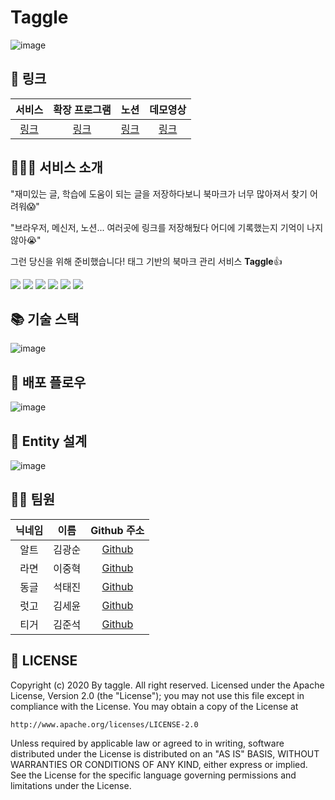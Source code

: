 # Taggle

![image](https://user-images.githubusercontent.com/45934117/94068485-35a04980-fe2a-11ea-8b57-abd9bde30014.png)

## 🔗 링크

|           서비스           |                        확장 프로그램                         |                             노션                             |                      데모영상                       |
| :------------------------: | :----------------------------------------------------------: | :----------------------------------------------------------: | :-------------------------------------------------: |
| [링크](https://taggle.kr/) | [링크](https://chrome.google.com/webstore/detail/taggle/oacdjiemdacpldngplhlklpkeijpjijc) | [링크](https://www.notion.so/1c5ae2274b244dbca8f02746898f8ef9?v=80bd2fd67ace4b11a65342a9acd0e932) | [링크](https://www.youtube.com/watch?v=EuMUMu4TJZ4) |

## 👨‍👨‍👧 서비스 소개

"재미있는 글, 학습에 도움이 되는 글을 저장하다보니 북마크가 너무 많아져서 찾기 어려워😱"

"브라우저, 메신저, 노션... 여러곳에 링크를 저장해뒀다 어디에 기록했는지 기억이 나지않아😭"

그런 당신을 위해 준비했습니다! 태그 기반의 북마크 관리 서비스 **Taggle**👍

<img src="https://user-images.githubusercontent.com/45934117/94047882-a8e79280-fe0d-11ea-8cb7-76200245ea14.png"/>

<img src="https://user-images.githubusercontent.com/45934117/94047951-be5cbc80-fe0d-11ea-8f6d-056e623c294e.png"/>

<img src="https://user-images.githubusercontent.com/45934117/94048292-417e1280-fe0e-11ea-8da7-e3dd311fbfc4.png"/>

<img src="https://user-images.githubusercontent.com/45934117/94048397-6d00fd00-fe0e-11ea-9480-d7cab2f655a6.png"/>

<img src="https://user-images.githubusercontent.com/45934117/94048447-8144fa00-fe0e-11ea-8ff7-d19d42c0a946.png"/>

<img src="https://user-images.githubusercontent.com/20358042/100330751-afafa300-3012-11eb-9295-838648918e57.jpg"/>

## 📚 기술 스택

![image](https://user-images.githubusercontent.com/45934117/94064958-63cf5a80-fe25-11ea-98a7-0bdc65e719f3.png)

## 🚀 배포 플로우

![image](https://user-images.githubusercontent.com/45934117/94060547-18b24900-fe1f-11ea-85e0-6bfb4df9bf50.png)

## 📝 Entity 설계

![image](https://user-images.githubusercontent.com/45934117/94052806-65445700-fe14-11ea-92b3-5ff91b4ba4f4.png)

## 👯‍♂️ 팀원

| 닉네임 |  이름  |                 Github 주소                 |
| :----: | :----: | :-----------------------------------------: |
|  알트  | 김광순 |     [Github](https://github.com/ks-kim)     |
|  라면  | 이중혁 |   [Github](https://github.com/Ramen6315)    |
|  동글  | 석태진 |   [Github](https://github.com/taejinseok)   |
|  럿고  | 김세윤 |    [Github](https://github.com/ksy90101)    |
|  티거  | 김준석 | [Github](https://github.com/kimevanjunseok) |

## 📜 LICENSE

Copyright (c) 2020 By taggle. All right reserved.
Licensed under the Apache License, Version 2.0 (the "License"); you may not use this file except in compliance with the License. You may obtain a copy of the License at

```
http://www.apache.org/licenses/LICENSE-2.0
```

Unless required by applicable law or agreed to in writing, software distributed under the License is distributed on an "AS IS" BASIS, WITHOUT WARRANTIES OR CONDITIONS OF ANY KIND, either express or implied. See the License for the specific language governing permissions and limitations under the License.
